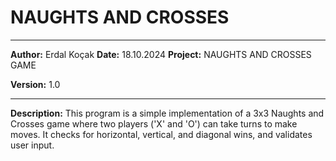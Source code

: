 # NAUGHTS AND CROSSES

---
**Author:** Erdal Koçak
**Date:** 18.10.2024
**Project:** NAUGHTS AND CROSSES GAME

**Version:** 1.0

---

**Description:**
This program is a simple implementation of a 3x3 Naughts and Crosses game where two players ('X' and 'O') can take turns to make moves. It checks for horizontal, vertical, and diagonal wins, and validates user input.

